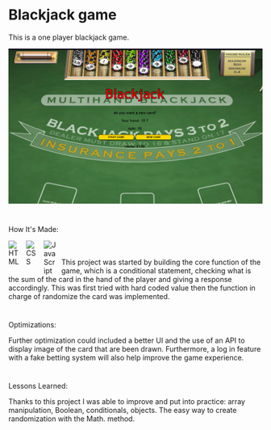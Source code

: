 # Blackjack game

This is a one player blackjack game.

<img width="700px" heigth="900" src="https://github.com/maurobusso/Blackjack_game/blob/main/blackjack.png">

#

How It's Made: 

<img align="left" alt="HTML" width="25px" style="padding-right:10px;" src="https://cdn.jsdelivr.net/gh/devicons/devicon/icons/html5/html5-plain-wordmark.svg"/>
<img align="left" alt="CSS" width="25px" style="padding-right:10px;" src="https://cdn.jsdelivr.net/gh/devicons/devicon/icons/css3/css3-plain-wordmark.svg" />
<img align="left" alt="JavaScript" width="25px" style="padding-right:10px;" src="https://cdn.jsdelivr.net/gh/devicons/devicon/icons/javascript/javascript-plain.svg" />
<br>
<br>
This project was started by building the core function of the game, which is a conditional statement, checking what is the sum of the card in the hand of the player and giving a response accordingly. This was first tried with hard coded value then the function in charge of randomize the card was implemented. 

#

Optimizations: 

Further optimization could included a better UI and the use of an API to display image of the card that are been drawn. Furthermore, a log in feature with a fake betting system will also help improve the game experience.

#

Lessons Learned: 

Thanks to this project I was able to improve and put into practice: array manipulation, Boolean, conditionals, objects. The easy way to create randomization with the Math. method.

 



